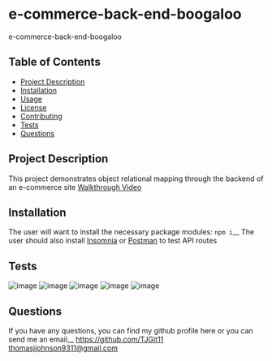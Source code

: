 # e-commerce-back-end-boogaloo
e-commerce-back-end-boogaloo

## Table of Contents
- [Project Description](#project-description)
- [Installation](#installation)
- [Usage](#usage)
- [License](#license)
- [Contributing](#contributing)
- [Tests](#tests)
- [Questions](#questions)

## Project Description
This project demonstrates object relational mapping through the backend of an e-commerce site
[Walkthrough Video](https://github.com/TJGit11/e-commerce-back-end-boogaloo/tree/main)

## Installation
The user will want to install the necessary package modules: ```npm i```__
The user should also install [Insomnia](https://insomnia.rest/download) or [Postman](https://www.postman.com/downloads/) to test API routes


## Tests
![image](https://github.com/TJGit11/e-commerce-back-end-boogaloo/assets/74613952/f1416e06-2f03-4379-b9fc-8eccce74007a)
![image](https://github.com/TJGit11/e-commerce-back-end-boogaloo/assets/74613952/01829f93-2881-45cc-a682-692e6d657d87)
![image](https://github.com/TJGit11/e-commerce-back-end-boogaloo/assets/74613952/6f6ac404-1af5-4e01-8ee9-82e43337f519)
![image](https://github.com/TJGit11/e-commerce-back-end-boogaloo/assets/74613952/78190f17-bb29-450b-a4c7-ddf0d7a6ff8e)
![image](https://github.com/TJGit11/e-commerce-back-end-boogaloo/assets/74613952/62fb211d-9217-4185-a4b1-0db8b0bc92ac)

## Questions
If you have any questions, you can find my github profile here or you can send me an email__
https://github.com/TJGit11
thomasjjohnson9311@gmail.com




